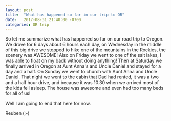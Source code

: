 ```yaml
---
layout: post
title:  "What has happened so far in our trip to OR"
date:   2017-08-31 21:40:00 -0700
categories: OR trip
---
```


So let me summarize what has happened so far on our road trip to Oregon.
We drove for 6 days about 6 hours each day, on Wednesday in the middle of this big drive we stopped to hike one of the mountains in the Rockies, the scenery was AWESOME!
Also on Friday we went to one of the salt lakes, I was able to float on my back without doing anything!
Then at Saturday we finally arrived in Oregon at Aunt Anna's and Uncle Daniel and stayed for a day and a half. On Sunday we went to church with Aunt Anna and Uncle Daniel.
That night we went to the cabin that Dad had rented, it was a two and a half hour drive, and because it was 10.30 when we arrived most of the kids fell asleep. The house was awesome and even had too many beds for all of us!

Well I am going to end that here for now.

Reuben (;-)
